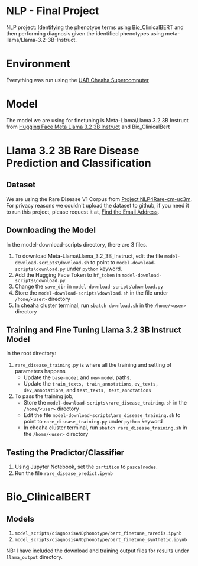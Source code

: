 # NLP - Final Project

NLP project: Identifying the phenotype terms using Bio_ClinicalBERT and then performing diagnosis given the identified phenotypes using meta-llama/Llama-3.2-3B-Instruct.

# Environment

Everything was run using the [UAB Cheaha Supercomputer](https://rc.uab.edu/pun/sys/dashboard/)

# Model

The model we are using for finetuning is Meta-Llama\Llama 3.2 3B Instruct from [Hugging Face Meta Llama 3.2 3B Instruct](https://huggingface.co/meta-llama/Llama-3.2-3B-Instruct) and Bio_ClinicalBert

# Llama 3.2 3B Rare Disease Prediction and Classification

## Dataset

We are using the Rare Disease V1 Corpus from [Project NLP4Rare-cm-uc3m](https://github.com/cadovid/nlp4rare). For privacy reasons we couldn't upload the dataset to github, if you need it to run this project, please request it at, [Find the Email Address](https://github.com/isegura/NLP4RARE-CM-UC3M).

## Downloading the Model

In the model-download-scripts directory, there are 3 files.

1. To download Meta-Llama\Llama_3.2_3B_Instruct, edit the file `model-download-scripts\download.sh` to point to `model-download-scripts\download.py` under `python` keyword.
2. Add the Hugging Face Token to `hf_token` in `model-download-scripts\download.py`
3. Change the `save_dir` in `model-download-scripts\download.py`
4. Store the `model-download-scripts\download.sh` in the file under `/home/<user>` directory
5. In cheaha cluster terminal, run `sbatch download.sh` in the `/home/<user>` directory

## Training and Fine Tuning Llama 3.2 3B Instruct Model

In the root directory:

1. `rare_disease_training.py` is where all the training and setting of parameters happens
   - Update the `base-model` and `new-model` paths.
   - Update the `train_texts, train_annotations`, `ev_texts, dev_annotations`, and `test_texts, test_annotations`
2. To pass the training job,
   - Store the `model-download-scripts\rare_disease_training.sh` in the `/home/<user>` directory
   - Edit the file `model-download-scripts\are_disease_training.sh` to point to `rare_disease_training.py` under `python` keyword
   - In cheaha cluster terminal, run `sbatch rare_disease_training.sh` in the `/home/<user>` directory

## Testing the Predictor/Classifier

1. Using Jupyter Notebook, set the `partition` to `pascalnodes`.
2. Run the file `rare_disease_predict.ipynb`

# Bio_ClinicalBERT

## Models

1. `model_scripts/diagnosisANDphonotype/bert_finetune_raredis.ipynb`
2. `model_scripts/diagnosisANDphonotype/bert_finetune_synthetic.ipynb`

NB: I have included the download and training output files for results under `llama_output` directory.
